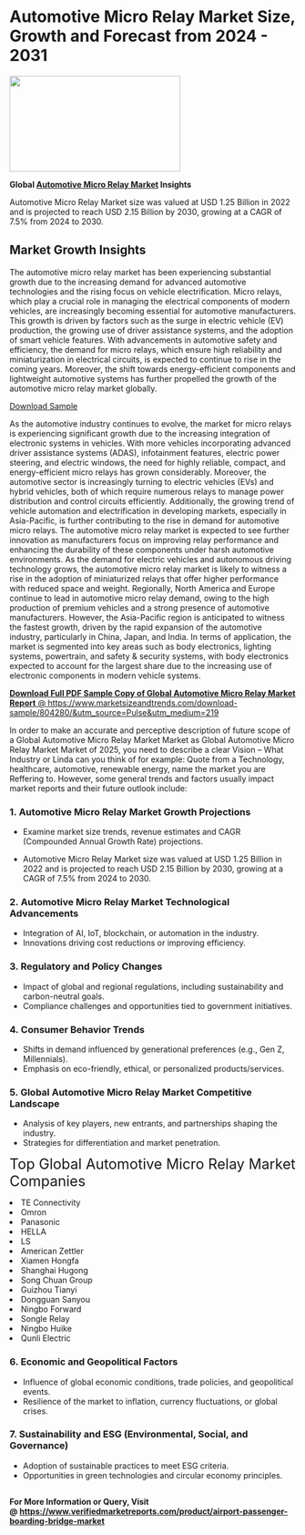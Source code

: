 <H1>Automotive Micro Relay Market Size, Growth and Forecast from 2024 - 2031</H1><img class="aligncenter size-medium wp-image-584254" src="https://thirdeyenews.in/wp-content/uploads/2024/09/Global-Market-Research-300x168.jpeg" alt="" width="300" height="168" /><p><strong>Global&nbsp;<a href="https://www.marketsizeandtrends.com/download-sample/804280/&amp;utm_source=Pulse&amp;utm_medium=219">Automotive Micro Relay Market</a> Insights</strong></p><p>Automotive Micro Relay Market size was valued at USD 1.25 Billion in 2022 and is projected to reach USD 2.15 Billion by 2030, growing at a CAGR of 7.5% from 2024 to 2030.</p><p><h2>Market Growth Insights</h2> <p>The automotive micro relay market has been experiencing substantial growth due to the increasing demand for advanced automotive technologies and the rising focus on vehicle electrification. Micro relays, which play a crucial role in managing the electrical components of modern vehicles, are increasingly becoming essential for automotive manufacturers. This growth is driven by factors such as the surge in electric vehicle (EV) production, the growing use of driver assistance systems, and the adoption of smart vehicle features. With advancements in automotive safety and efficiency, the demand for micro relays, which ensure high reliability and miniaturization in electrical circuits, is expected to continue to rise in the coming years. Moreover, the shift towards energy-efficient components and lightweight automotive systems has further propelled the growth of the automotive micro relay market globally.</p> <p><a href="#">Download Sample</a></p> <p>As the automotive industry continues to evolve, the market for micro relays is experiencing significant growth due to the increasing integration of electronic systems in vehicles. With more vehicles incorporating advanced driver assistance systems (ADAS), infotainment features, electric power steering, and electric windows, the need for highly reliable, compact, and energy-efficient micro relays has grown considerably. Moreover, the automotive sector is increasingly turning to electric vehicles (EVs) and hybrid vehicles, both of which require numerous relays to manage power distribution and control circuits efficiently. Additionally, the growing trend of vehicle automation and electrification in developing markets, especially in Asia-Pacific, is further contributing to the rise in demand for automotive micro relays. The automotive micro relay market is expected to see further innovation as manufacturers focus on improving relay performance and enhancing the durability of these components under harsh automotive environments. As the demand for electric vehicles and autonomous driving technology grows, the automotive micro relay market is likely to witness a rise in the adoption of miniaturized relays that offer higher performance with reduced space and weight. Regionally, North America and Europe continue to lead in automotive micro relay demand, owing to the high production of premium vehicles and a strong presence of automotive manufacturers. However, the Asia-Pacific region is anticipated to witness the fastest growth, driven by the rapid expansion of the automotive industry, particularly in China, Japan, and India. In terms of application, the market is segmented into key areas such as body electronics, lighting systems, powertrain, and safety & security systems, with body electronics expected to account for the largest share due to the increasing use of electronic components in modern vehicle systems.</p> <p><a href="#"></p><p><span class=""><strong>Download Full PDF Sample Copy of Global Automotive Micro Relay Market Report</strong> @ <a href="https://www.marketsizeandtrends.com/download-sample/804280/&amp;utm_source=Pulse&amp;utm_medium=219" target="_blank">https://www.marketsizeandtrends.com/download-sample/804280/&amp;utm_source=Pulse&amp;utm_medium=219</a></span></p><p>In order to make an accurate and perceptive description of future scope of a Global&nbsp;Automotive Micro Relay Market Market as Global&nbsp;Automotive Micro Relay Market Market of 2025, you need to describe a clear Vision &ndash; What Industry or Linda can you think of for example: Quote from a Technology, healthcare, automotive, renewable energy, name the market you are Reffering to. However, some general trends and factors usually impact market reports and their future outlook include:</p><h3>1.&nbsp;<strong>Automotive Micro Relay Market Growth Projections</strong></h3><ul><li>Examine market size trends, revenue estimates and CAGR (Compounded Annual Growth Rate) projections.</li><li><p>Automotive Micro Relay Market size was valued at USD 1.25 Billion in 2022 and is projected to reach USD 2.15 Billion by 2030, growing at a CAGR of 7.5% from 2024 to 2030.</p></li></ul><h3>2.&nbsp;<strong>Automotive Micro Relay Market Technological Advancements</strong></h3><ul><li>Integration of AI, IoT, blockchain, or automation in the industry.</li><li>Innovations driving cost reductions or improving efficiency.</li></ul><h3>3.&nbsp;<strong>Regulatory and Policy Changes</strong></h3><ul><li>Impact of global and regional regulations, including sustainability and carbon-neutral goals.</li><li>Compliance challenges and opportunities tied to government initiatives.</li></ul><h3>4.&nbsp;<strong>Consumer Behavior Trends</strong></h3><ul><li>Shifts in demand influenced by generational preferences (e.g., Gen Z, Millennials).</li><li>Emphasis on eco-friendly, ethical, or personalized products/services.</li></ul><h3>5.&nbsp;<strong>Global Automotive Micro Relay Market Competitive Landscape</strong></h3><ul><li>Analysis of key players, new entrants, and partnerships shaping the industry.</li><li>Strategies for differentiation and market penetration.</li></ul><p data-pm-slice="1 1 []"><span style="color: inherit; font-family: inherit; font-size: 25px;">Top Global Automotive Micro Relay Market Companies</span></p><div class="" data-test-id=""><p><li>TE Connectivity</li><li> Omron</li><li> Panasonic</li><li> HELLA</li><li> LS</li><li> American Zettler</li><li> Xiamen Hongfa</li><li> Shanghai Hugong</li><li> Song Chuan Group</li><li> Guizhou Tianyi</li><li> Dongguan Sanyou</li><li> Ningbo Forward</li><li> Songle Relay</li><li> Ningbo Huike</li><li> Qunli Electric</li></p></div><h3>6.&nbsp;<strong>Economic and Geopolitical Factors</strong></h3><ul><li>Influence of global economic conditions, trade policies, and geopolitical events.</li><li>Resilience of the market to inflation, currency fluctuations, or global crises.</li></ul><h3>7.&nbsp;<strong>Sustainability and ESG (Environmental, Social, and Governance)</strong></h3><ul><li>Adoption of sustainable practices to meet ESG criteria.</li><li>Opportunities in green technologies and circular economy principles.</li></ul><h2><strong style="font-size: 14px;">For More Information or Query, Visit @&nbsp;</strong><a style="background-color: #ffffff; font-size: 14px;" href="https://www.marketsizeandtrends.com/report/automotive-micro-relay-market/" target="_blank">https://www.verifiedmarketreports.com/product/airport-passenger-boarding-bridge-market</a></h2>
